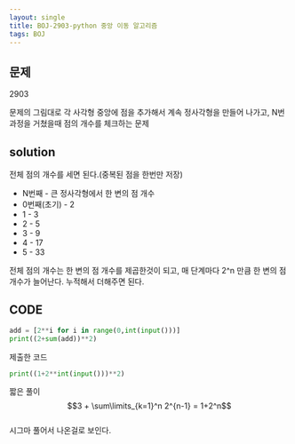 ```yaml
---
layout: single
title: BOJ-2903-python 중앙 이동 알고리즘
tags: BOJ
---
```


## 문제  
2903  

문제의 그림대로 각 사각형 중앙에 점을 추가해서 계속 정사각형을 만들어 나가고, N번 과정을 거쳤을때 점의 개수를 체크하는 문제

## solution  
전체 점의 개수를 세면 된다.(중복된 점을 한번만 저장)  

- N번째 - 큰 정사각형에서 한 변의 점 개수
- 0번째(초기) - 2
- 1 - 3
- 2 - 5
- 3 - 9
- 4 - 17
- 5 - 33  

전체 점의 개수는 한 변의 점 개수를 제곱한것이 되고, 매 단계마다 2^n 만큼 한 변의 점 개수가 늘어난다. 누적해서 더해주면 된다.

## CODE  

```python
add = [2**i for i in range(0,int(input()))]
print((2+sum(add))**2)
```
제출한 코드
    
```python
print((1+2**int(input()))**2)
```
짧은 풀이  
$$3 + \sum\limits_{k=1}^n 2^{n-1} = 1+2^n$$  
시그마 풀어서 나온걸로 보인다.